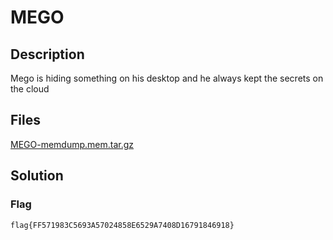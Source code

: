 # MEGO

## Description

Mego is hiding something on his desktop and he always kept the secrets on the cloud

## Files

[MEGO-memdump.mem.tar.gz](https://hubchallenges.s3.eu-west-1.amazonaws.com/Forensics/memdump123456789.mem.tar.gz)

## Solution

### Flag

```text
flag{FF571983C5693A57024858E6529A7408D16791846918}
```
